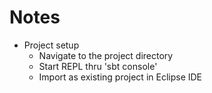 # Notes

* Project setup
  * Navigate to the project directory
  * Start REPL thru 'sbt console'
  * Import as existing project in Eclipse IDE